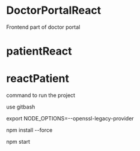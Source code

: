 # DoctorPortalReact
Frontend part of doctor portal
# patientReact
# reactPatient


command to run the project

use gitbash

export NODE_OPTIONS=--openssl-legacy-provider

npm install --force

npm start